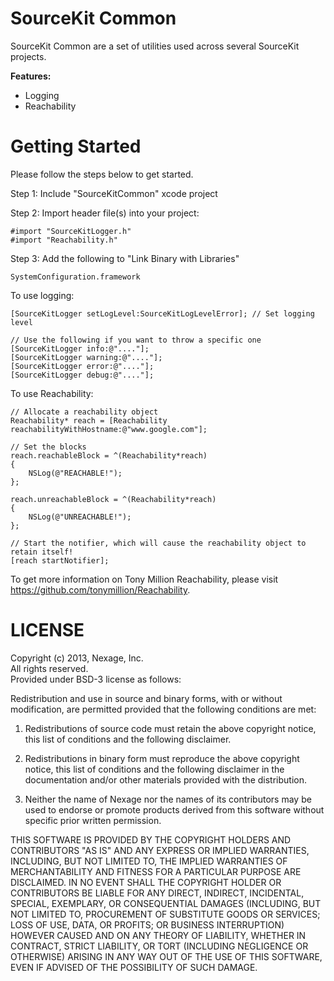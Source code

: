 SourceKit Common
================

SourceKit Common are a set of utilities used across several SourceKit projects.

**Features:**

- Logging
- Reachability

Getting Started
===============

Please follow the steps below to get started.

Step 1: Include "SourceKitCommon" xcode project

Step 2: Import header file(s) into your project:

	#import "SourceKitLogger.h"
	#import "Reachability.h"
	
Step 3: Add the following to "Link Binary with Libraries"

	SystemConfiguration.framework

To use logging:

	[SourceKitLogger setLogLevel:SourceKitLogLevelError]; // Set logging level
	
	// Use the following if you want to throw a specific one
	[SourceKitLogger info:@"...."];
	[SourceKitLogger warning:@"...."];
	[SourceKitLogger error:@"...."];
	[SourceKitLogger debug:@"...."];
	
To use Reachability:

	// Allocate a reachability object
	Reachability* reach = [Reachability reachabilityWithHostname:@"www.google.com"];

	// Set the blocks 
	reach.reachableBlock = ^(Reachability*reach)
	{
    	NSLog(@"REACHABLE!");
	};

	reach.unreachableBlock = ^(Reachability*reach)
	{
    	NSLog(@"UNREACHABLE!");
	};

	// Start the notifier, which will cause the reachability object to retain itself!
	[reach startNotifier];
	
To get more information on Tony Million Reachability, please visit https://github.com/tonymillion/Reachability.

LICENSE
=======

Copyright (c) 2013, Nexage, Inc.<br/> 
All rights reserved.<br/>
Provided under BSD-3 license as follows:<br/>

Redistribution and use in source and binary forms, with or without
modification, are permitted provided that the following conditions are
met:

1.  Redistributions of source code must retain the above copyright notice,
    this list of conditions and the following disclaimer.

2.  Redistributions in binary form must reproduce the above copyright
    notice, this list of conditions and the following disclaimer in the
    documentation and/or other materials provided with the distribution.

3.  Neither the name of Nexage nor the names of its
    contributors may be used to endorse or promote products derived from
    this software without specific prior written permission.

THIS SOFTWARE IS PROVIDED BY THE COPYRIGHT HOLDERS AND CONTRIBUTORS "AS
IS" AND ANY EXPRESS OR IMPLIED WARRANTIES, INCLUDING, BUT NOT LIMITED
TO, THE IMPLIED WARRANTIES OF MERCHANTABILITY AND FITNESS FOR A
PARTICULAR PURPOSE ARE DISCLAIMED. IN NO EVENT SHALL THE COPYRIGHT
HOLDER OR CONTRIBUTORS BE LIABLE FOR ANY DIRECT, INDIRECT, INCIDENTAL,
SPECIAL, EXEMPLARY, OR CONSEQUENTIAL DAMAGES (INCLUDING, BUT NOT LIMITED
TO, PROCUREMENT OF SUBSTITUTE GOODS OR SERVICES; LOSS OF USE, DATA, OR
PROFITS; OR BUSINESS INTERRUPTION) HOWEVER CAUSED AND ON ANY THEORY OF
LIABILITY, WHETHER IN CONTRACT, STRICT LIABILITY, OR TORT (INCLUDING
NEGLIGENCE OR OTHERWISE) ARISING IN ANY WAY OUT OF THE USE OF THIS
SOFTWARE, EVEN IF ADVISED OF THE POSSIBILITY OF SUCH DAMAGE.
